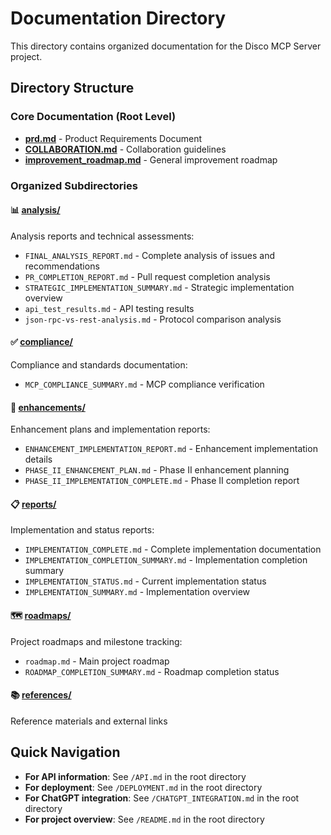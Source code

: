# Documentation Directory

This directory contains organized documentation for the Disco MCP Server project.

## Directory Structure

### Core Documentation (Root Level)
- **[prd.md](./prd.md)** - Product Requirements Document
- **[COLLABORATION.md](./COLLABORATION.md)** - Collaboration guidelines
- **[improvement_roadmap.md](./improvement_roadmap.md)** - General improvement roadmap

### Organized Subdirectories

#### 📊 [analysis/](./analysis/)
Analysis reports and technical assessments:
- `FINAL_ANALYSIS_REPORT.md` - Complete analysis of issues and recommendations
- `PR_COMPLETION_REPORT.md` - Pull request completion analysis
- `STRATEGIC_IMPLEMENTATION_SUMMARY.md` - Strategic implementation overview
- `api_test_results.md` - API testing results
- `json-rpc-vs-rest-analysis.md` - Protocol comparison analysis

#### ✅ [compliance/](./compliance/)
Compliance and standards documentation:
- `MCP_COMPLIANCE_SUMMARY.md` - MCP compliance verification

#### 🚀 [enhancements/](./enhancements/)
Enhancement plans and implementation reports:
- `ENHANCEMENT_IMPLEMENTATION_REPORT.md` - Enhancement implementation details
- `PHASE_II_ENHANCEMENT_PLAN.md` - Phase II enhancement planning
- `PHASE_II_IMPLEMENTATION_COMPLETE.md` - Phase II completion report

#### 📋 [reports/](./reports/)
Implementation and status reports:
- `IMPLEMENTATION_COMPLETE.md` - Complete implementation documentation
- `IMPLEMENTATION_COMPLETION_SUMMARY.md` - Implementation completion summary
- `IMPLEMENTATION_STATUS.md` - Current implementation status
- `IMPLEMENTATION_SUMMARY.md` - Implementation overview

#### 🗺️ [roadmaps/](./roadmaps/)
Project roadmaps and milestone tracking:
- `roadmap.md` - Main project roadmap
- `ROADMAP_COMPLETION_SUMMARY.md` - Roadmap completion status

#### 📚 [references/](./references/)
Reference materials and external links

## Quick Navigation

- **For API information**: See `/API.md` in the root directory
- **For deployment**: See `/DEPLOYMENT.md` in the root directory  
- **For ChatGPT integration**: See `/CHATGPT_INTEGRATION.md` in the root directory
- **For project overview**: See `/README.md` in the root directory